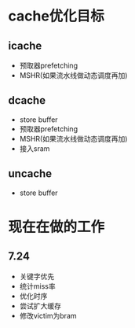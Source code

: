 # cache优化目标
## icache
* 预取器prefetching
* MSHR(如果流水线做动态调度再加)
## dcache
* store buffer
* 预取器prefetching
* MSHR(如果流水线做动态调度再加)
* 接入sram
## uncache
* store buffer


# 现在在做的工作
## 7.24
* 关键字优先
* 统计miss率
* 优化时序
* 尝试扩大缓存
* 修改victim为bram


